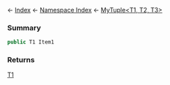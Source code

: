 ← [Index](Api-Index) ← [Namespace Index](Namespace-Index) ← [MyTuple\<T1, T2, T3>](VRage.MyTuple`3)

### Summary

```csharp
public T1 Item1
```

### Returns

[T1]()

